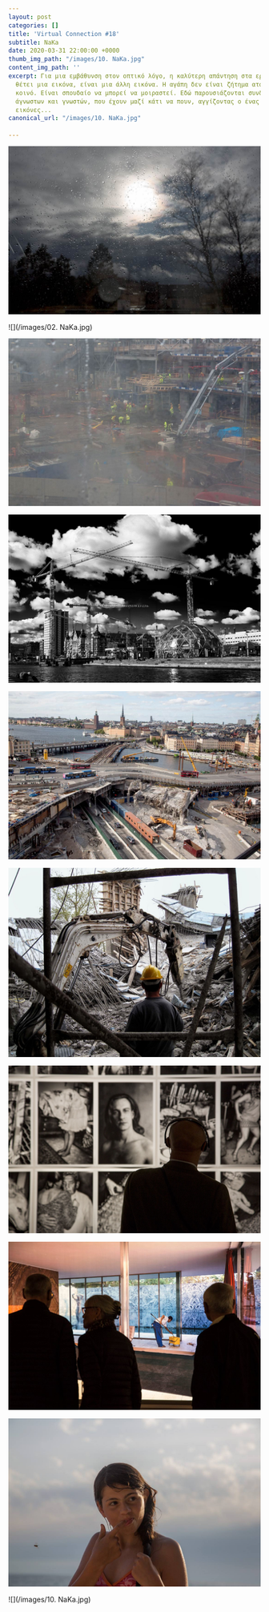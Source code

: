 ```yaml
---
layout: post
categories: []
title: 'Virtual Connection #18'
subtitle: NaKa
date: 2020-03-31 22:00:00 +0000
thumb_img_path: "/images/10. NaKa.jpg"
content_img_path: ''
excerpt: Για μια εμβάθυνση στον οπτικό λόγο, η καλύτερη απάντηση στα ερωτήματα που
  θέτει μια εικόνα, είναι μια άλλη εικόνα. Η αγάπη δεν είναι ζήτημα ατομικό, αλλά
  κοινό. Είναι σπουδαίο να μπορεί να μοιραστεί. Εδώ παρουσιάζονται συνδέσεις φίλων,
  άγνωστων και γνωστών, που έχουν μαζί κάτι να πουν, αγγίζοντας ο ένας τον άλλον με
  εικόνες...
canonical_url: "/images/10. NaKa.jpg"

---
```

![](/images/01.ΝαΚα_MG_3659.jpg)

![](/images/02. NaKa.jpg)

![](/images/03_MG_2238.jpg)

![](/images/04.NaKa.jpg)

![](/images/05_MG_5124.jpg)

![](/images/06.NaKa.jpg)

![](/images/07_MG_7390.jpg)

![](/images/08.NaKa.jpg)

![](/images/09.NaKa.jpg)

![](/images/10. NaKa.jpg)
